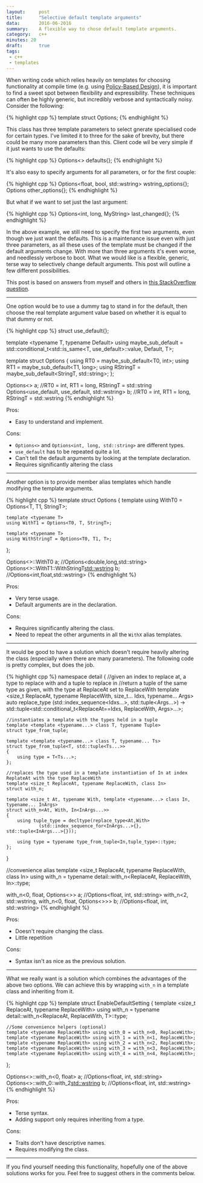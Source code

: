 ```yaml
---
layout:     post
title:      "Selective default template arguments"
data:       2016-06-2016
summary:    A flexible way to chose default template arguments.
category:   c++
minutes: 20
draft:      true
tags:
 - c++
 - templates
---
```



When writing code which relies heavily on templates for choosing functionality at compile time (e.g. using [Policy-Based Design](https://en.wikipedia.org/wiki/Policy-based_design)), it is important to find a sweet spot between flexibility and expressibility. These techniques can often be highly generic, but incredibly verbose and syntactically noisy. Consider the following:

{% highlight cpp %}
template<typename T0 = int, typename T1 = long, typename StringT = std::string>
struct Options;
{% endhighlight %}

This class has three template parameters to select gnerate specialised code for certain types. I've limited it to three for the sake of brevity, but there could be many more parameters than this. Client code wil be very simple if it just wants to use the defaults:

{% highlight cpp %}
Options<> defaults{};
{% endhighlight %}

It's also easy to specify arguments for all parameters, or for the first couple:

{% highlight cpp %}
Options<float, bool, std::wstring> wstring_options{};
Options<short> other_options{};
{% endhighlight %}

But what if we want to set just the last argument:

{% highlight cpp %}
Options<int, long, MyString> last_changed{};
{% endhighlight %}

In the above example, we still need to specify the first two arguments, even though we just want the defaults. This is a maintenance issue even with just three parameters, as all these uses of the template must be changed if the default arguments change. With more than three arguments it's even worse, and needlessly verbose to boot. What we would like is a flexible, generic, terse way to selectively change default arguments. This post will outline a few different possibilities.

This post is based on answers from myself and others in [this StackOverflow question](http://stackoverflow.com/questions/29694299/explicitly-use-defaults-for-some-parameters-in-class-template-instantiation/29694738#29694738).

-----------------------------------

One option would be to use a dummy tag to stand in for the default, then choose the real template argument value based on whether it is equal to that dummy or not.

{% highlight cpp %}
struct use_default{};

template <typename T, typename Default>
using maybe_sub_default = std::conditional_t<std::is_same<T, use_default>::value, Default, T>; 

template <typename T0 = use_default, typename T1 = use_default, typename StringT = use_default>
struct Options {
    using RT0 = maybe_sub_default<T0, int>;
    using RT1 = maybe_sub_default<T1, long>;
    using RStringT = maybe_sub_default<StringT, std::string>;
};

Options<> a; //RT0 = int, RT1 = long, RStringT = std::string
Options<use_default, use_default, std::wstring> b; //RT0 = int, RT1 = long, RStringT = std::wstring
{% endhighlight %}

Pros:
- Easy to understand and implement.

Cons:
- `Options<>` and `Options<int, long, std::string>` are different types.
- `use_default` has to be repeated quite a lot.
- Can't tell the default arguments by looking at the template declaration.
- Requires significantly altering the class

-----------------------------------

Another option is to provide member alias templates which handle modifying the template arguments.

{% highlight cpp %}
template <typename T0 = int, typename T1 = long, typename StringT = std::string>
struct Options {
    template <typename T> 
    using WithT0 = Options<T, T1, StringT>;

    template <typename T>
    using WithT1 = Options<T0, T, StringT>;

    template <typename T>
    using WithStringT = Options<T0, T1, T>;
};

Options<>::WithT0<double> a; //Options<double,long,std::string>
Options<>::WithT1<float>::WithStringT<std::wstring> b; //Options<int,float,std::wstring>
{% endhighlight %}

Pros:
- Very terse usage.
- Default arguments are in the declaration.

Cons:
- Requires significantly altering the class.
- Need to repeat the other arguments in all the `WithX` alias templates.

---------------------------------

It would be good to have a solution which doesn't require heavily altering the class (especially when there are many parameters). The following code is pretty complex, but does the job.


{% highlight cpp %}
namespace detail {
    //given an index to replace at, a type to replace with and a tuple to replace in
    //return a tuple of the same type as given, with the type at ReplaceAt set to ReplaceWith
    template <size_t ReplaceAt, typename ReplaceWith, size_t... Idxs, typename... Args>
    auto replace_type (std::index_sequence<Idxs...>, std::tuple<Args...>)
        -> std::tuple<std::conditional_t<ReplaceAt==Idxs, ReplaceWith, Args>...>;

    //instantiates a template with the types held in a tuple
    template <template <typename...> class T, typename Tuple>
    struct type_from_tuple;

    template <template <typename...> class T, typename... Ts>
    struct type_from_tuple<T, std::tuple<Ts...>>
    {
        using type = T<Ts...>;
    };

    //replaces the type used in a template instantiation of In at index ReplateAt with the type ReplaceWith
    template <size_t ReplaceAt, typename ReplaceWith, class In>
    struct with_n;

    template <size_t At, typename With, template <typename...> class In, typename... InArgs>
    struct with_n<At, With, In<InArgs...>>
    {
        using tuple_type = decltype(replace_type<At,With>
                (std::index_sequence_for<InArgs...>{}, std::tuple<InArgs...>{}));

        using type = typename type_from_tuple<In,tuple_type>::type;
    };
}

//convenience alias
template <size_t ReplaceAt, typename ReplaceWith, class In>
using with_n = typename detail::with_n<ReplaceAt, ReplaceWith, In>::type;

with_n<0, float, Options<>> a; //Options<float, int, std::string>
with_n<2, std::wstring, 
   with_n<0, float, Options<>>> b; //Options<float, int, std::wstring>
{% endhighlight %}

Pros:
- Doesn't require changing the class.
- Little repetition

Cons:
- Syntax isn't as nice as the previous solution.

--------------------------------

What we really want is a solution which combines the advantages of the above two options. We can achieve this by wrapping `with_n` in a template class and inheriting from it.


{% highlight cpp %}
template <typename T>
struct EnableDefaultSetting {
    template <size_t ReplaceAt, typename ReplaceWith>
    using with_n = typename detail::with_n<ReplaceAt, ReplaceWith, T>::type;
     
    //Some convenience helpers (optional)
    template <typename ReplaceWith> using with_0 = with_n<0, ReplaceWith>;
    template <typename ReplaceWith> using with_1 = with_n<1, ReplaceWith>;
    template <typename ReplaceWith> using with_2 = with_n<2, ReplaceWith>;
    template <typename ReplaceWith> using with_3 = with_n<3, ReplaceWith>;
    template <typename ReplaceWith> using with_4 = with_n<4, ReplaceWith>;
};

Options<>::with_n<0, float> a; //Options<float, int, std::string>
Options<>::with_0<float>::with_2<std::wstring> b; //Options<float, int, std::wstring>
{% endhighlight %}

Pros:
- Terse syntax.
- Adding support only requires inheriting from a type.

Cons:
- Traits don't have descriptive names.
- Requires modifying the class.

--------------------------------

If you find yourself needing this functionality, hopefully one of the above solutions works for you. Feel free to suggest others in the comments below.
